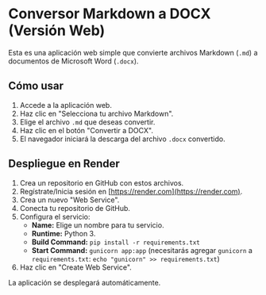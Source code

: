 # Conversor Markdown a DOCX (Versión Web)

Esta es una aplicación web simple que convierte archivos Markdown (`.md`) a documentos de Microsoft Word (`.docx`).

## Cómo usar

1.  Accede a la aplicación web.
2.  Haz clic en "Selecciona tu archivo Markdown".
3.  Elige el archivo `.md` que deseas convertir.
4.  Haz clic en el botón "Convertir a DOCX".
5.  El navegador iniciará la descarga del archivo `.docx` convertido.

## Despliegue en Render

1.  Crea un repositorio en GitHub con estos archivos.
2.  Regístrate/Inicia sesión en [https://render.com](https://render.com).
3.  Crea un nuevo "Web Service".
4.  Conecta tu repositorio de GitHub.
5.  Configura el servicio:
    *   **Name:** Elige un nombre para tu servicio.
    *   **Runtime:** Python 3.
    *   **Build Command:** `pip install -r requirements.txt`
    *   **Start Command:** `gunicorn app:app` (necesitarás agregar `gunicorn` a `requirements.txt`: `echo "gunicorn" >> requirements.txt`)
6.  Haz clic en "Create Web Service".

La aplicación se desplegará automáticamente.
